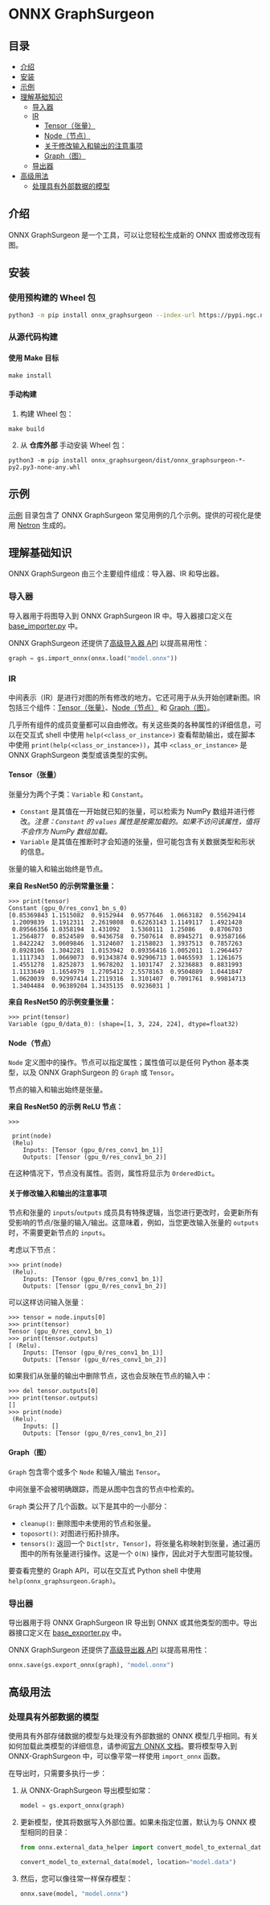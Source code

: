 # ONNX GraphSurgeon

## 目录

- [介绍](#介绍)
- [安装](#安装)
- [示例](#示例)
- [理解基础知识](#理解基础知识)
  - [导入器](#导入器)
  - [IR](#ir)
    - [Tensor（张量）](#tensor张量)
    - [Node（节点）](#node节点)
    - [关于修改输入和输出的注意事项](#关于修改输入和输出的注意事项)
    - [Graph（图）](#graph图)
  - [导出器](#导出器)
- [高级用法](#高级用法)
  - [处理具有外部数据的模型](#处理具有外部数据的模型)

## 介绍

ONNX GraphSurgeon 是一个工具，可以让您轻松生成新的 ONNX 图或修改现有图。

## 安装

### 使用预构建的 Wheel 包

```bash
python3 -m pip install onnx_graphsurgeon --index-url https://pypi.ngc.nvidia.com
```

### 从源代码构建

#### 使用 Make 目标

```
make install
```

#### 手动构建

1. 构建 Wheel 包：

```
make build
```

2. 从 **仓库外部** 手动安装 Wheel 包：

```
python3 -m pip install onnx_graphsurgeon/dist/onnx_graphsurgeon-*-py2.py3-none-any.whl
```

## 示例

[示例](./examples) 目录包含了 ONNX GraphSurgeon 常见用例的几个示例。提供的可视化是使用 [Netron](https://github.com/lutzroeder/netron) 生成的。

## 理解基础知识

ONNX GraphSurgeon 由三个主要组件组成：导入器、IR 和导出器。

### 导入器

导入器用于将图导入到 ONNX GraphSurgeon IR 中。导入器接口定义在 [base_importer.py](./onnx_graphsurgeon/importers/base_importer.py) 中。

ONNX GraphSurgeon 还提供了[高级导入器 API](./onnx_graphsurgeon/api/api.py) 以提高易用性：

```python
graph = gs.import_onnx(onnx.load("model.onnx"))
```

### IR

中间表示（IR）是进行对图的所有修改的地方。它还可用于从头开始创建新图。IR 包括三个组件：[Tensor（张量）](./onnx_graphsurgeon/ir/tensor.py)、[Node（节点）](./onnx_graphsurgeon/ir/node.py) 和 [Graph（图）](./onnx_graphsurgeon/ir/graph.py)。

几乎所有组件的成员变量都可以自由修改。有关这些类的各种属性的详细信息，可以在交互式 shell 中使用 `help(<class_or_instance>)` 查看帮助输出，或在脚本中使用 `print(help(<class_or_instance>))`，其中 `<class_or_instance>` 是 ONNX GraphSurgeon 类型或该类型的实例。

#### Tensor（张量）

张量分为两个子类：`Variable` 和 `Constant`。

- `Constant` 是其值在一开始就已知的张量，可以检索为 NumPy 数组并进行修改。*注意：`Constant` 的 `values` 属性是按需加载的。如果不访问该属性，值将不会作为 NumPy 数组加载。*
- `Variable` 是其值在推断时才会知道的张量，但可能包含有关数据类型和形状的信息。

张量的输入和输出始终是节点。

**来自 ResNet50 的示例常量张量：**

```
>>> print(tensor)
Constant (gpu_0/res_conv1_bn_s_0)
[0.85369843 1.1515082  0.9152944  0.9577646  1.0663182  0.55629414
 1.2009839  1.1912311  2.2619808  0.62263143 1.1149117  1.4921428
 0.89566356 1.0358194  1.431092   1.5360111  1.25086    0.8706703
 1.2564877  0.8524589  0.9436758  0.7507614  0.8945271  0.93587166
 1.8422242  3.0609846  1.3124607  1.2158023  1.3937513  0.7857263
 0.8928106  1.3042281  1.0153942  0.89356416 1.0052011  1.2964457
 1.1117343  1.0669073  0.91343874 0.92906713 1.0465593  1.1261675
 1.4551278  1.8252873  1.9678202  1.1031747  2.3236883  0.8831993
 1.1133649  1.1654979  1.2705412  2.5578163  0.9504889  1.0441847
 1.0620039  0.92997414 1.2119316  1.3101407  0.7091761  0.99814713
 1.3404484  0.96389204 1.3435135  0.9236031 ]
```

**来自 ResNet50 的示例变量张量：**

```
>>> print(tensor)
Variable (gpu_0/data_0): (shape=[1, 3, 224, 224], dtype=float32)
```

#### Node（节点）

`Node` 定义图中的操作。节点可以指定属性；属性值可以是任何 Python 基本类型，以及 ONNX GraphSurgeon 的 `Graph` 或 `Tensor`。

节点的输入和输出始终是张量。

**来自 ResNet50 的示例 ReLU 节点：**

```
>>>

 print(node)
 (Relu)
    Inputs: [Tensor (gpu_0/res_conv1_bn_1)]
    Outputs: [Tensor (gpu_0/res_conv1_bn_2)]
```

在这种情况下，节点没有属性。否则，属性将显示为 `OrderedDict`。

#### 关于修改输入和输出的注意事项

节点和张量的 `inputs`/`outputs` 成员具有特殊逻辑，当您进行更改时，会更新所有受影响的节点/张量的输入/输出。这意味着，例如，当您更改输入张量的 `outputs` 时，不需要更新节点的 `inputs`。

考虑以下节点：

```
>>> print(node)
 (Relu).
    Inputs: [Tensor (gpu_0/res_conv1_bn_1)]
    Outputs: [Tensor (gpu_0/res_conv1_bn_2)]
```

可以这样访问输入张量：

```
>>> tensor = node.inputs[0]
>>> print(tensor)
Tensor (gpu_0/res_conv1_bn_1)
>>> print(tensor.outputs)
[ (Relu).
	Inputs: [Tensor (gpu_0/res_conv1_bn_1)]
	Outputs: [Tensor (gpu_0/res_conv1_bn_2)]
```

如果我们从张量的输出中删除节点，这也会反映在节点的输入中：

```
>>> del tensor.outputs[0]
>>> print(tensor.outputs)
[]
>>> print(node)
 (Relu).
    Inputs: []
    Outputs: [Tensor (gpu_0/res_conv1_bn_2)]
```

#### Graph（图）

`Graph` 包含零个或多个 `Node` 和输入/输出 `Tensor`。

中间张量不会被明确跟踪，而是从图中包含的节点中检索的。

`Graph` 类公开了几个函数。以下是其中的一小部分：

- `cleanup()`: 删除图中未使用的节点和张量。
- `toposort()`: 对图进行拓扑排序。
- `tensors()`: 返回一个 `Dict[str, Tensor]`，将张量名称映射到张量，通过遍历图中的所有张量进行操作。这是一个 `O(N)` 操作，因此对于大型图可能较慢。

要查看完整的 Graph API，可以在交互式 Python shell 中使用 `help(onnx_graphsurgeon.Graph)`。

### 导出器

导出器用于将 ONNX GraphSurgeon IR 导出到 ONNX 或其他类型的图中。导出器接口定义在 [base_exporter.py](./onnx_graphsurgeon/exporters/base_exporter.py) 中。

ONNX GraphSurgeon 还提供了[高级导出器 API](./onnx_graphsurgeon/api/api.py) 以提高易用性：

```python
onnx.save(gs.export_onnx(graph), "model.onnx")
```

## 高级用法

### 处理具有外部数据的模型

使用具有外部存储数据的模型与处理没有外部数据的 ONNX 模型几乎相同。有关如何加载此类模型的详细信息，请参阅[官方 ONNX 文档](https://github.com/onnx/onnx/blob/master/docs/PythonAPIOverview.md#loading-an-onnx-model-with-external-data)。要将模型导入到 ONNX-GraphSurgeon 中，可以像平常一样使用 `import_onnx` 函数。

在导出时，只需要多执行一步：

1. 从 ONNX-GraphSurgeon 导出模型如常：

   ```python
   model = gs.export_onnx(graph)
   ```

2. 更新模型，使其将数据写入外部位置。如果未指定位置，默认为与 ONNX 模型相同的目录：

   ```python
   from onnx.external_data_helper import convert_model_to_external_data
   
   convert_model_to_external_data(model, location="model.data")
   ```

3. 然后，您可以像往常一样保存模型：

   ```python
   onnx.save(model, "model.onnx")
   ```
